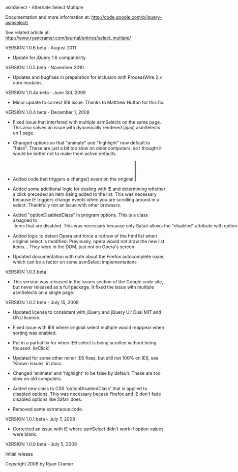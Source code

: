 asmSelect - Alternate Select Multiple

Documentation and more information at:
http://code.google.com/p/jquery-asmselect/

See related article at: 
http://www.ryancramer.com/journal/entries/select_multiple/

VERSION 1.0.6 beta - August 2011

- Update for jQuery 1.6 compatibility

VERSION 1.0.5 beta - November 2010

- Updates and bugfixes in preparation for inclusion
  with ProcessWire 2.x core modules.

VERSION 1.0.4a beta - June 3rd, 2009

- Minor update to correct IE8 issue. 
  Thanks to Matthew Hutton for this fix. 


VERSION 1.0.4 beta - December 1, 2008

- Fixed issue that interfered with multiple asmSelects
  on the same page. This also solves an issue with 
  dynamically rendered (ajax) asmSelects on 1 page. 

- Changed options so that "animate" and "highlight"
  now default to "false". These are just a bit too
  slow on older computers, so I thought it would be
  better not to make them active defaults.

- Added code that triggers a change() event on the 
  original <select multiple> whenever a change is 
  made on the asmSelect. This means that other bits
  of javascript don't need to know about asmSelect
  if they happen to be monitoring the original
  <select multiple> for changes.

- Added some additional logic for dealing with IE and
  determining whether a click preceded an item being
  added to the list. This was necessary because IE 
  triggers change events when you are scrolling around
  in a select. Thankfully not an issue with other browsers.

- Added "optionDisabledClass" in program options. 
  This is a class assigned to <option> items that
  are disabled. This was necessary because only 
  Safari allows the "disabled" attribute with 
  option tags (as far as I can tell). This is 
  mostly for internal use with asmSelect, so you can 
  ignore this unless you want to come up with your own 
  styles for disabled option items.  

- Added logic to detect Opera and force a redraw of 
  the html list when original select is modified. 
  Previously, opera would not draw the new list items...
  They were in the DOM, just not on Opera's screen. 

- Updated documentation with note about the Firefox
  autocomplete issue, which can be a factor on some
  asmSelect implementations


VERSION 1.0.3 beta 

- This version was released in the issues section 
  of the Google code site, but never released as
  a full package. It fixed the issue with multiple
  asmSelects on a single page. 


VERSION 1.0.2 beta - July 15, 2008

- Updated license to consistent with jQuery and 
  jQuery UI: Dual MIT and GNU license.

- Fixed issue with IE6 where original select multiple 
  would reappear when sorting was enabled.

- Put in a partial fix for when IE6 select is being 
  scrolled without being focused. (ieClick)

- Updated for some other minor IE6 fixes, but still 
  not 100% on IE6, see 'Known Issues' in docs.

- Changed 'animate' and 'highlight' to be false by 
  default. These are too slow on old computers.

- Added new class to CSS 'optionDisabledClass' that 
  is applied to disabled options. This was necessary 
  becase Firefox and IE don't fade disabled options
  like Safari does.

- Removed some extraneous code.


VERSION 1.0.1 beta - July 7, 2008

- Corrected an issue with IE where asmSelect didn't work if option values were blank.


VERSION 1.0.0 beta - July 5, 2008

Initial release


Copyright 2008 by Ryan Cramer

